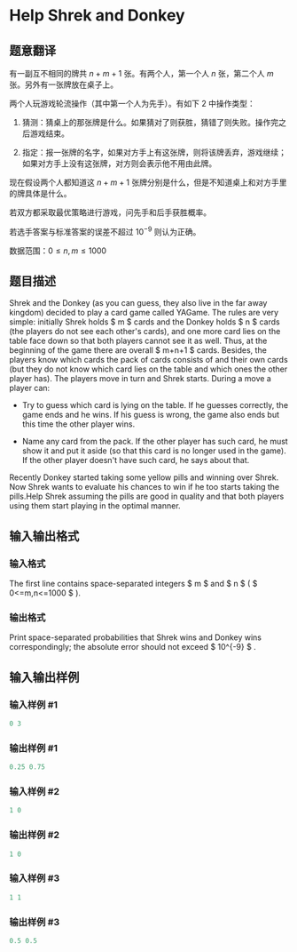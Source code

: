 # Help Shrek and Donkey

## 题意翻译

有一副互不相同的牌共 $n+m+1$ 张。有两个人，第一个人 $n$ 张，第二个人 $m$ 张。另外有一张牌放在桌子上。

两个人玩游戏轮流操作（其中第一个人为先手）。有如下 $2$ 中操作类型：

1. 猜测：猜桌上的那张牌是什么。如果猜对了则获胜，猜错了则失败。操作完之后游戏结束。

2. 指定：报一张牌的名字，如果对方手上有这张牌，则将该牌丢弃，游戏继续；如果对方手上没有这张牌，对方则会表示他不用由此牌。

现在假设两个人都知道这 $n+m+1$ 张牌分别是什么，但是不知道桌上和对方手里的牌具体是什么。

若双方都采取最优策略进行游戏，问先手和后手获胜概率。

若选手答案与标准答案的误差不超过 $10^{-9}$ 则认为正确。

数据范围：$0\le n,m\le 1000$

## 题目描述

Shrek and the Donkey (as you can guess, they also live in the far away kingdom) decided to play a card game called YAGame. The rules are very simple: initially Shrek holds $ m $ cards and the Donkey holds $ n $ cards (the players do not see each other's cards), and one more card lies on the table face down so that both players cannot see it as well. Thus, at the beginning of the game there are overall $ m+n+1 $ cards. Besides, the players know which cards the pack of cards consists of and their own cards (but they do not know which card lies on the table and which ones the other player has). The players move in turn and Shrek starts. During a move a player can:

- Try to guess which card is lying on the table. If he guesses correctly, the game ends and he wins. If his guess is wrong, the game also ends but this time the other player wins.

- Name any card from the pack. If the other player has such card, he must show it and put it aside (so that this card is no longer used in the game). If the other player doesn't have such card, he says about that.

Recently Donkey started taking some yellow pills and winning over Shrek. Now Shrek wants to evaluate his chances to win if he too starts taking the pills.Help Shrek assuming the pills are good in quality and that both players using them start playing in the optimal manner.

## 输入输出格式

### 输入格式

The first line contains space-separated integers $ m $ and $ n $ ( $ 0<=m,n<=1000 $ ).

### 输出格式

Print space-separated probabilities that Shrek wins and Donkey wins correspondingly; the absolute error should not exceed $ 10^{-9} $ .

## 输入输出样例

### 输入样例 #1

```cpp
0 3

```
### 输出样例 #1

```cpp
0.25 0.75

```
### 输入样例 #2

```cpp
1 0

```
### 输出样例 #2

```cpp
1 0

```
### 输入样例 #3

```cpp
1 1

```
### 输出样例 #3

```cpp
0.5 0.5

```
